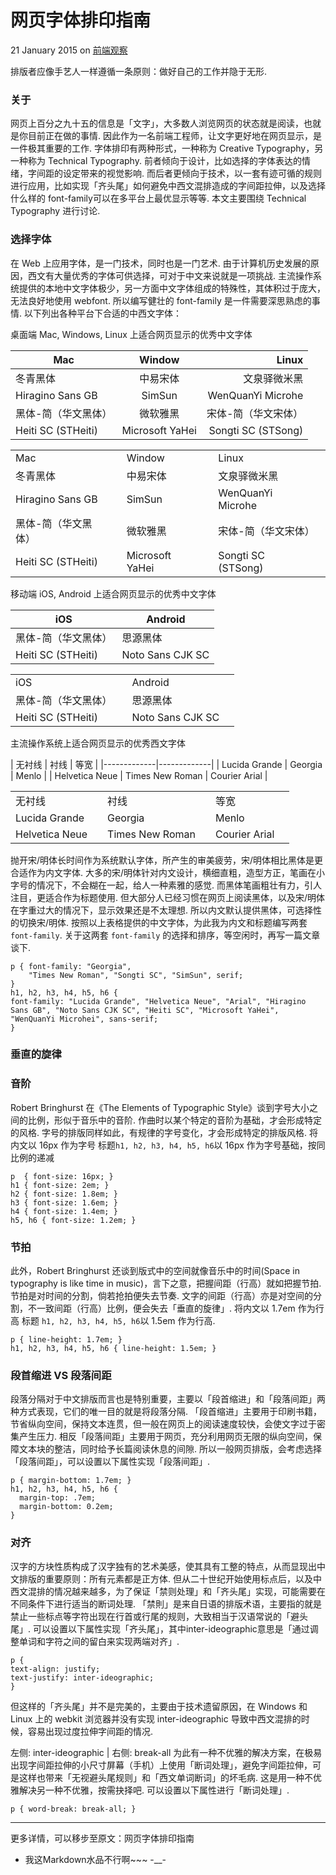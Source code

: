 网页字体排印指南
================

21 January 2015 on [前端观察](https://www.qianduan.net/)

排版者应像手艺人一样遵循一条原则：做好自己的工作并隐于无形.
### 关于
网页上百分之九十五的信息是「文字」，大多数人浏览网页的状态就是阅读，也就是你目前正在做的事情. 因此作为一名前端工程师，让文字更好地在网页显示，是一件极其重要的工作.
字体排印有两种形式，一种称为 Creative Typography，另一种称为 Technical Typography. 前者倾向于设计，比如选择的字体表达的情绪，字间距的设定带来的视觉影响. 而后者更倾向于技术，以一套有迹可循的规则进行应用，比如实现「齐头尾」如何避免中西文混排造成的字间距拉伸，以及选择什么样的 font-family可以在多平台上最优显示等等.
本文主要围绕 Technical Typography 进行讨论.
### 选择字体
在 Web 上应用字体，是一门技术，同时也是一门艺术. 由于计算机历史发展的原因，西文有大量优秀的字体可供选择，可对于中文来说就是一项挑战. 主流操作系统提供的本地中文字体极少，另一方面中文字体组成的特殊性，其体积过于庞大，无法良好地使用 webfont. 所以编写健壮的 font-family 是一件需要深思熟虑的事情.
以下列出各种平台下合适的中西文字体：

桌面端 Mac, Windows, Linux 上适合网页显示的优秀中文字体

|  Mac  |  Window  |  Linux  |
|--------|:---------:|---------:|
| 冬青黑体 |  中易宋体  |  文泉驿微米黑  |
| Hiragino Sans GB |  SimSun  |  WenQuanYi Microhe  |
| 黑体-简（华文黑体）| 微软雅黑 | 宋体-简（华文宋体） |
| Heiti SC (STHeiti) | Microsoft YaHei | Songti SC (STSong)	|

<table>
	<tr>
		<td>Mac<td>
		<td>Window<td>
		<td>Linux<td>
	</tr>
	<tr>
		<td>冬青黑体<td>
		<td>中易宋体<td>
		<td>文泉驿微米黑<td>
	</tr>
	<tr>
		<td>Hiragino Sans GB<td>
		<td>SimSun<td>
		<td>WenQuanYi Microhe<td>
	</tr>
	<tr>
		<td>黑体-简（华文黑体）<td>
		<td>微软雅黑<td>
		<td>宋体-简（华文宋体）<td>
	</tr>
	<tr>
		<td>Heiti SC (STHeiti)<td>
		<td>Microsoft YaHei<td>
		<td>Songti SC (STSong)<td>
	</tr>
</table>
		 
移动端 iOS, Android 上适合网页显示的优秀中文字体

| iOS | Android |
|-----|-----|
| 黑体-简（华文黑体）| 思源黑体 |
| Heiti SC (STHeiti) | Noto Sans CJK SC |

<table>
	<tr>
		<td>iOS<td>
		<td>Android<td>
	</tr>
	<tr>
		<td>黑体-简（华文黑体）<td>
		<td>思源黑体<td>
	</tr>
	<tr>
		<td>Heiti SC (STHeiti)<td>
		<td>Noto Sans CJK SC<td>
	</tr>
</table>

主流操作系统上适合网页显示的优秀西文字体

| 无衬线 | 衬线	| 等宽 |
|-------------|-------------|
| Lucida Grande	| Georgia | Menlo |
| Helvetica Neue | Times New Roman	| Courier Arial |	

<table>
	<tr>
		<td>无衬线<td>
		<td>衬线<td>
		<td>等宽<td>
	</tr>
	<tr>
		<td>Lucida Grande<td>
		<td>Georgia<td>
		<td>Menlo<td>
	</tr>
	<tr>
		<td>Helvetica Neue<td>
		<td>Times New Roman<td>
		<td>Courier Arial<td>
	</tr>
</table>

抛开宋/明体长时间作为系统默认字体，所产生的审美疲劳，宋/明体相比黑体是更合适作为内文字体. 大多的宋/明体针对内文设计，横细直粗，造型方正，笔画在小字号的情况下，不会糊在一起，给人一种素雅的感觉. 而黑体笔画粗壮有力，引人注目，更适合作为标题使用.
但大部分人已经习惯在网页上阅读黑体，以及宋/明体在字重过大的情况下，显示效果还是不太理想. 所以内文默认提供黑体，可选择性的切换宋/明体.
按照以上表格提供的中文字体，为此我为内文和标题编写两套` font-family`. 关于这两套 `font-family` 的选择和排序，等空闲时，再写一篇文章谈下.
```
p { font-family: "Georgia", 
	"Times New Roman", "Songti SC", "SimSun", serif;
}  
h1, h2, h3, h4, h5, h6 { 
font-family: "Lucida Grande", "Helvetica Neue", "Arial", "Hiragino Sans GB", "Noto Sans CJK SC", "Heiti SC", "Microsoft YaHei", "WenQuanYi Microhei", sans-serif; 
}
```
### 垂直的旋律
### 音阶
Robert Bringhurst 在《The Elements of Typographic Style》谈到字号大小之间的比例，形似于音乐中的音阶. 作曲时以某个特定的音阶为基础，才会形成特定的风格. 字号的排版同样如此，有规律的字号变化，才会形成特定的排版风格.
将内文以 16px 作为字号 
标题`h1, h2, h3, h4, h5, h6`以 16px 作为字号基础，按同比例的递减
```
p  { font-size: 16px; }  
h1 { font-size: 2em; }  
h2 { font-size: 1.8em; }  
h3 { font-size: 1.6em; }  
h4 { font-size: 1.4em; }  
h5, h6 { font-size: 1.2em; }
```
### 节拍
此外，Robert Bringhurst 还谈到版式中的空间就像音乐中的时间(Space in typography is like time in music)，言下之意，把握间距（行高）就如把握节拍. 节拍是对时间的分割，倘若抢拍便失去节奏. 文字的间距（行高）亦是对空间的分割，不一致间距（行高）比例，便会失去「垂直的旋律」.
将内文以 1.7em 作为行高 
标题 `h1, h2, h3, h4, h5, h6`以 1.5em 作为行高.
```
p { line-height: 1.7em; }  
h1, h2, h3, h4, h5, h6 { line-height: 1.5em; }
```
### 段首缩进 VS 段落间距
段落分隔对于中文排版而言也是特别重要，主要以「段首缩进」和「段落间距」两种方式表现，它们的唯一目的就是将段落分隔.
「段首缩进」主要用于印刷书籍，节省纵向空间，保持文本连贯，但一般在网页上的阅读速度较快，会使文字过于密集产生压力. 相反「段落间距」主要用于网页，充分利用网页无限的纵向空间，保障文本块的整洁，同时给予长篇阅读休息的间隙. 所以一般网页排版，会考虑选择「段落间距」，可以设置以下属性实现「段落间距」.
```
p { margin-bottom: 1.7em; }  
h1, h2, h3, h4, h5, h6 {  
  margin-top: .7em;
  margin-bottom: 0.2em;
}
```
### 对齐
汉字的方块性质构成了汉字独有的艺术美感，使其具有工整的特点，从而显现出中文排版的重要原则：所有元素都是正方体. 但从二十世纪开始使用标点后，以及中西文混排的情况越来越多，为了保证「禁则处理」和「齐头尾」实现，可能需要在不同条件下进行适当的断词处理.
「禁則」是来自日语的排版术语，主要指的就是禁止一些标点等字符出现在行首或行尾的规则，大致相当于汉语常说的「避头尾」.
可以设置以下属性实现「齐头尾」，其中inter-ideographic意思是「通过调整单词和字符之间的留白来实现两端对齐」.
```
p {  
text-align: justify;  
text-justify: inter-ideographic;  
}
```
但这样的「齐头尾」并不是完美的，主要由于技术遗留原因，在 Windows 和 Linux 上的 webkit 浏览器并没有实现 inter-ideographic 导致中西文混排的时候，容易出现过度拉伸字间距的情况.
 
左侧: inter-ideographic | 右侧: break-all
为此有一种不优雅的解决方案，在极易出现字间距拉伸的小尺寸屏幕（手机）上使用「断词处理」，避免字间距拉伸，可是这样也带来「无视避头尾规则」和「西文单词断词」的坏毛病. 这是用一种不优雅解决另一种不优雅，按需抉择吧.
可以设置以下属性进行「断词处理」.
```
p { word-break: break-all; }  
```
________________________________________
更多详情，可以移步至原文：网页字体排印指南


+ 我这Markdown水品不行啊~~~ -__-
